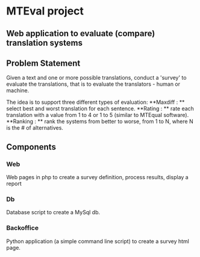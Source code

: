 # MTEval project

## Web application to evaluate (compare) translation systems

## Problem Statement
Given a text and one or more possible translations, 
conduct a 'survey' to evaluate the translations, 
that is to evaluate the translators - human or machine.

The idea is to support three different types of evaluation:
**Maxdiff : ** select best and worst translation for each sentence.
**Rating  : ** rate each translation with a value from 1 to 4 or 1 to 5 (similar to MTEqual software).
**Ranking : ** rank the systems from better to worse, from 1 to N, where N is the # of alternatives.

## Components

### Web
Web pages in php to create a survey definition, process results, display a report

### Db
Database script to create a MySql db.

### Backoffice
Python application (a simple command line script) to create a survey html page.

